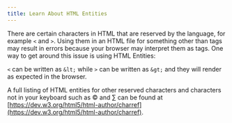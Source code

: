 ```yaml
---
title: Learn About HTML Entities
---
```

There are certain characters in HTML that are reserved by the language, for example `<` and `>`. Using them in an HTML file for something other than tags may result in errors because your browser may interpret them as tags. One way to get around this issue is using HTML Entities:

`<` can be written as `&lt;` while `>` can be written as `&gt;` and they will render as expected in the browser.

A full listing of HTML entities for other reserved characters and characters not in your keyboard such as © and ∑ can be found at [https://dev.w3.org/html5/html-author/charref](https://dev.w3.org/html5/html-author/charref).